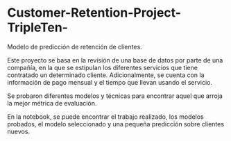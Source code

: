 # Customer-Retention-Project-TripleTen-
Modelo de predicción de retención de clientes.

Este proyecto se basa en la revisión de una base de datos por parte de una compañía, en la que se estipulan los diferentes servicios que tiene contratado un determinado cliente. Adicionalmente, se cuenta con la información de pago mensual y el tiempo que llevan usando el servicio.

Se probaron diferentes modelos y técnicas para encontrar aquel que arroja la mejor métrica de evaluación.

En la notebook, se puede encontrar el trabajo realizado, los modelos probados, el modelo seleccionado y una pequeña predicción sobre clientes nuevos. 

